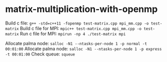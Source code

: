 # matrix-multiplication-with-openmp

Build c file: `g++ -std=c++11 -fopenmp test-matrix.cpp mpi_mm.cpp -o test-matrix`
Build c file for MPI: `mpic++ test-matrix.cpp mpi_mm.cpp -o test-matrix`
Run c file for MPI: `mpirun -np 4 ./test-matrix mpi`

Allocate palma node: `salloc -N1 --ntasks-per-node 1 -p normal -t 00:01:00`
Allocate palma node: `salloc -N1 --ntasks-per-node 1 -p express -t 00:01:00`
Check queue: `squeue`